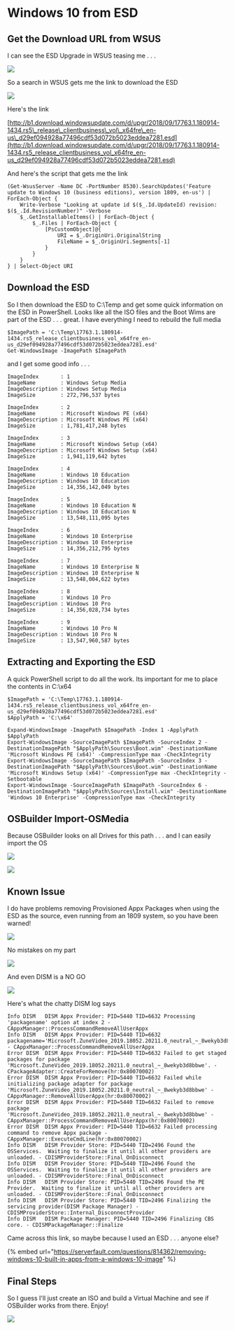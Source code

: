 # Windows 10 from ESD

## Get the Download URL from WSUS

I can see the ESD Upgrade in WSUS teasing me . . .

![](../../.gitbook/assets/2018-10-04_22-39-36.png)

So a search in WSUS gets me the link to download the ESD

![](../../.gitbook/assets/2018-10-04_22-39-50.png)

Here's the link

[http://b1.download.windowsupdate.com/d/upgr/2018/09/17763.1.180914-1434.rs5\_release\_clientbusiness\_vol\_x64fre\_en-us\_d29ef094928a77496cdf53d072b5023eddea7281.esd](http://b1.download.windowsupdate.com/d/upgr/2018/09/17763.1.180914-1434.rs5_release_clientbusiness_vol_x64fre_en-us_d29ef094928a77496cdf53d072b5023eddea7281.esd)

And here's the script that gets me the link

```text
(Get-WsusServer -Name DC -PortNumber 8530).SearchUpdates('Feature update to Windows 10 (business editions), version 1809, en-us') | ForEach-Object { 
    Write-Verbose "Looking at update id $($_.Id.UpdateId) revision: $($_.Id.RevisionNumber)" -Verbose
    $_.GetInstallableItems() | ForEach-Object {
        $_.Files | ForEach-Object {
            [PsCustomObject]@{
                URI = $_.OriginUri.OriginalString
                FileName = $_.OriginUri.Segments[-1]
            }
        }
    }
} | Select-Object URI
```

## Download the ESD

So I then download the ESD to C:\Temp and get some quick information on the ESD in PowerShell.  Looks like all the ISO files and the Boot Wims are part of the ESD . . . great.  I have everything I need to rebuild the full media

```text
$ImagePath = 'C:\Temp\17763.1.180914-1434.rs5_release_clientbusiness_vol_x64fre_en-us_d29ef094928a77496cdf53d072b5023eddea7281.esd'
Get-WindowsImage -ImagePath $ImagePath
```

and I get some good info . . . 

```text
ImageIndex       : 1
ImageName        : Windows Setup Media
ImageDescription : Windows Setup Media
ImageSize        : 272,796,537 bytes

ImageIndex       : 2
ImageName        : Microsoft Windows PE (x64)
ImageDescription : Microsoft Windows PE (x64)
ImageSize        : 1,781,417,248 bytes

ImageIndex       : 3
ImageName        : Microsoft Windows Setup (x64)
ImageDescription : Microsoft Windows Setup (x64)
ImageSize        : 1,941,119,642 bytes

ImageIndex       : 4
ImageName        : Windows 10 Education
ImageDescription : Windows 10 Education
ImageSize        : 14,356,142,049 bytes

ImageIndex       : 5
ImageName        : Windows 10 Education N
ImageDescription : Windows 10 Education N
ImageSize        : 13,548,111,095 bytes

ImageIndex       : 6
ImageName        : Windows 10 Enterprise
ImageDescription : Windows 10 Enterprise
ImageSize        : 14,356,212,795 bytes

ImageIndex       : 7
ImageName        : Windows 10 Enterprise N
ImageDescription : Windows 10 Enterprise N
ImageSize        : 13,548,004,622 bytes

ImageIndex       : 8
ImageName        : Windows 10 Pro
ImageDescription : Windows 10 Pro
ImageSize        : 14,356,028,734 bytes

ImageIndex       : 9
ImageName        : Windows 10 Pro N
ImageDescription : Windows 10 Pro N
ImageSize        : 13,547,960,587 bytes
```

## Extracting and Exporting the ESD

A quick PowerShell script to do all the work.  Its important for me to place the contents in C:\x64

```text
$ImagePath = 'C:\Temp\17763.1.180914-1434.rs5_release_clientbusiness_vol_x64fre_en-us_d29ef094928a77496cdf53d072b5023eddea7281.esd'
$ApplyPath = 'C:\x64'

Expand-WindowsImage -ImagePath $ImagePath -Index 1 -ApplyPath $ApplyPath
Export-WindowsImage -SourceImagePath $ImagePath -SourceIndex 2 -DestinationImagePath "$ApplyPath\Sources\Boot.wim" -DestinationName 'Microsoft Windows PE (x64)' -CompressionType max -CheckIntegrity
Export-WindowsImage -SourceImagePath $ImagePath -SourceIndex 3 -DestinationImagePath "$ApplyPath\Sources\Boot.wim" -DestinationName 'Microsoft Windows Setup (x64)' -CompressionType max -CheckIntegrity -Setbootable
Export-WindowsImage -SourceImagePath $ImagePath -SourceIndex 6 -DestinationImagePath "$ApplyPath\Sources\Install.wim" -DestinationName 'Windows 10 Enterprise' -CompressionType max -CheckIntegrity
```

## OSBuilder Import-OSMedia

Because OSBuilder looks on all Drives for this path . . . and I can easily import the OS

![](../../.gitbook/assets/2018-10-04_22-48-55.png)

![](../../.gitbook/assets/2018-10-04_22-47-36.png)

## Known Issue

I do have problems removing Provisioned Appx Packages when using the ESD as the source, even running from an 1809 system, so you have been warned!

![](../../.gitbook/assets/2018-10-04_22-50-31.png)

No mistakes on my part

![](../../.gitbook/assets/2018-10-04_23-44-23.png)

And even DISM is a NO GO

![](../../.gitbook/assets/2018-10-04_23-46-41.png)

Here's what the chatty DISM log says

```text
Info DISM   DISM Appx Provider: PID=5440 TID=6632 Processing 'packagename' option at index 2 - CAppxManager::ProcessCommandRemoveAllUserAppx
Info DISM   DISM Appx Provider: PID=5440 TID=6632 packagename='Microsoft.ZuneVideo_2019.18052.20211.0_neutral_~_8wekyb3d8bbwe' - CAppxManager::ProcessCommandRemoveAllUserAppx
Error DISM  DISM Appx Provider: PID=5440 TID=6632 Failed to get staged packages for package 'Microsoft.ZuneVideo_2019.18052.20211.0_neutral_~_8wekyb3d8bbwe'. - CPackageAdapter::CreateForRemove(hr:0x80070002)
Error DISM  DISM Appx Provider: PID=5440 TID=6632 Failed while initializing package adapter for package 'Microsoft.ZuneVideo_2019.18052.20211.0_neutral_~_8wekyb3d8bbwe' - CAppxManager::RemoveAllUserAppx(hr:0x80070002)
Error DISM  DISM Appx Provider: PID=5440 TID=6632 Failed to remove package 'Microsoft.ZuneVideo_2019.18052.20211.0_neutral_~_8wekyb3d8bbwe' - CAppxManager::ProcessCommandRemoveAllUserAppx(hr:0x80070002)
Error DISM  DISM Appx Provider: PID=5440 TID=6632 Failed processing command to remove Appx package - CAppxManager::ExecuteCmdLine(hr:0x80070002)
Info DISM   DISM Provider Store: PID=5440 TID=2496 Found the OSServices.  Waiting to finalize it until all other providers are unloaded. - CDISMProviderStore::Final_OnDisconnect
Info DISM   DISM Provider Store: PID=5440 TID=2496 Found the OSServices.  Waiting to finalize it until all other providers are unloaded. - CDISMProviderStore::Final_OnDisconnect
Info DISM   DISM Provider Store: PID=5440 TID=2496 Found the PE Provider.  Waiting to finalize it until all other providers are unloaded. - CDISMProviderStore::Final_OnDisconnect
Info DISM   DISM Provider Store: PID=5440 TID=2496 Finalizing the servicing provider(DISM Package Manager) - CDISMProviderStore::Internal_DisconnectProvider
Info DISM   DISM Package Manager: PID=5440 TID=2496 Finalizing CBS core. - CDISMPackageManager::Finalize
```



Came across this link, so maybe because I used an ESD . . . anyone else?

{% embed url="https://serverfault.com/questions/814362/removing-windows-10-built-in-apps-from-a-windows-10-image" %}

## Final Steps

So I guess I'll just create an ISO and build a Virtual Machine and see if OSBuilder works from there.  Enjoy!

![](../../.gitbook/assets/2018-10-04_23-00-23.png)



